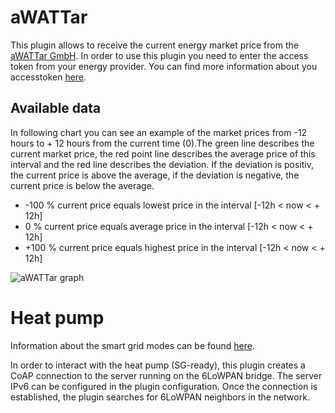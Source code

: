 # aWATTar

This plugin allows to receive the current energy market price from the [aWATTar GmbH](https://www.awattar.com/).
In order to use this plugin you need to enter the access token from your energy provider. You can find more
information about you accesstoken [here](https://www.awattar.com/api-unser-datenfeed).

## Available data

In following chart you can see an example of the market prices from -12 hours to + 12 hours from the current
time (0).The green line describes the current market price, the red point line describes the average
price of this interval and the red line describes the deviation. If the deviation is positiv, the current
price is above the average, if the deviation is negative, the current price is below the average.

* -100 % current price equals lowest price in the interval [-12h < now < + 12h]
* 0 %    current price equals average price in the interval  [-12h < now < + 12h]
* +100 % current price equals highest price in the interval [-12h < now < + 12h]

![aWATTar graph](https://raw.githubusercontent.com/guh/nymea-plugins/master/awattar/docs/images/awattar-graph.png "aWATTar graph")
 
# Heat pump

Information about the smart grid modes can be found [here](https://www.waermepumpe.de/sg-ready/).

In order to interact with the heat pump (SG-ready), this plugin creates a CoAP connection to the server running on the
6LoWPAN bridge. The server IPv6 can be configured in the plugin configuration. Once the connection is established, the
plugin searches for 6LoWPAN neighbors in the network.


